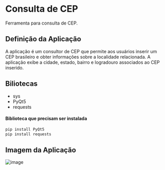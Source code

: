 # Consulta de CEP
Ferramenta para consulta de CEP.

## Definição da Aplicação
A aplicação é um consultor de CEP que permite aos usuários inserir um CEP brasileiro e obter informações sobre a localidade relacionada. A aplicação exibe a cidade, estado, bairro e logradouro associados ao CEP inserido.

## Biliotecas
<ul>
    <li>sys</li>
    <li>PyQt5</li>
    <li>requests</li>
</ul>

#### Biblioteca que precisam ser instalada
```bash
pip install PyQt5
pip install requests
```
## Imagem da Aplicação
![image](https://user-images.githubusercontent.com/101942554/230518221-102d0248-d21a-46f0-93b2-c2f48c9d32ad.png)

